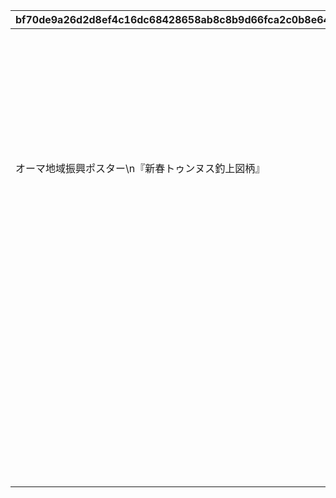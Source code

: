 |bf70de9a26d2d8ef4c16dc68428658ab8c8b9d66fca2c0b8e64d48329f0f34af|6011bd544eb164d164a51f98815f6d928700364adf2655f1f48506ad8ebc5559|62e7be535933bf2cf01e9678a4bfda909b3c63bd9aa89032aaa6c38fd6853787|a41a06918834b516f135db4216faf5fe7fe4c2f6dcb55e0ff6791303e540bbad|2e2a5a7dbd747f80bd8f360796ad0435d313e0164403921ada7d7f7393c09b65|061be4ff574358c4a95aa8296ff2150e7857a164e9f76917a2a7014f8d2012ae|
| --- | --- | --- | --- | --- | --- |
||2030/12/31 23:59:59|2801||2020/10/31 12:00|1|
||2030/12/31 23:59:59|2802||2020/11/21 12:00|2|
||2030/12/31 23:59:59|2307|2021/02/16 12:00|2021/02/16 12:00|3|
||2030/12/31 23:59:59|2308|2021/02/16 12:00|2021/02/16 12:00|4|
||2030/12/31 23:59:59|2806||2021/02/10 12:00|5|
||2030/12/31 23:59:59|2808|2022/03/16 12:00|2021/02/28 12:00|6|
||2030/12/31 23:59:59|2809||2021/05/31 12:00|7|
||2030/12/31 23:59:59|2814|2021/07/31 12:00|2021/07/31 12:00|8|
|オーマ地域振興ポスター\n『新春トゥンヌス釣上図柄』|2030/12/31 23:59:59|2804|2022/01/18 12:00|2022/01/18 12:00|9|
||2030/12/31 23:59:59|2816||2022/02/15 05:00|10|
||2030/12/31 23:59:59|2818||2022/02/28 12:00|11|
||2030/12/31 23:59:59|2805|2022/05/15 15:00|2022/05/15 15:00|12|
||2030/12/31 23:59:59|2828||2022/09/30 12:00|13|
||2030/12/31 23:59:59|2829||2022/12/26 19:00|14|
||2030/12/31 23:59:59|2830||2023/02/15 05:00|15|
||2030/12/31 23:59:59|2833||2023/02/28 12:00|16|
||2030/12/31 23:59:59|2834||2023/04/30 12:00|17|
||2030/12/31 23:59:59|2835||2023/04/30 12:00|18|
||2030/12/31 23:59:59|2836||2023/04/30 12:00|19|
||2030/12/31 23:59:59|2837||2023/04/30 12:00|20|
||2030/12/31 23:59:59|2839||2023/08/31 12:00|21|
||2030/12/31 23:59:59|2840||2023/08/31 12:00|22|
||2030/12/31 23:59:59|2844||2024/02/11 05:00|23|
||2030/12/31 23:59:59|2846||2024/02/12 05:00|24|
||2030/12/31 23:59:59|2845||2024/02/13 05:00|25|
||2024/02/14 23:59:59|2843||2024/02/14 05:00|26|
||2030/12/31 23:59:59|2842||2024/02/15 05:00|27|
||2030/12/31 23:59:59|2847||2024/08/31 12:00|28|